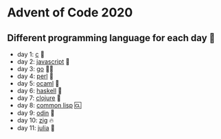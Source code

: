 # Advent of Code 2020
## Different programming language for each day :cowboy_hat_face:

* day 1: [c](https://gcc.gnu.org/) :older_man:
* day 2: [javascript](https://www.javascript.com/) :bridge_at_night:
* day 3: [go](https://go.dev/) :running_man:
* day 4: [perl](https://www.perl.org/) :gem: 
* day 5: [ocaml](https://ocaml.org/) :camel:
* day 6: [haskell](https://www.haskell.org/) :mage:
* day 7: [clojure](https://clojure.org/) :test_tube:
* day 8: [common lisp](https://common-lisp.net/) :cl:
* day 9: [odin](https://odin-lang.org/) :meat_on_bone:
* day 10: [zig](https://ziglang.org/) :fire:
* day 11: [julia](https://julialang.org/) :dancer:
